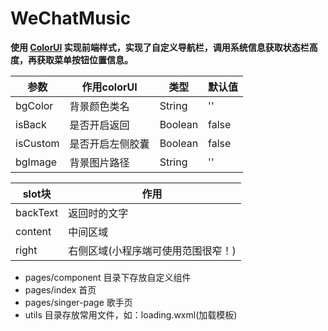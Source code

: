 # WeChatMusic
**使用 [ColorUI](https://github.com/weilanwl/ColorUI) 实现前端样式，实现了自定义导航栏，调用系统信息获取状态栏高度，再获取菜单按钮位置信息。**

| 参数     | 作用colorUI      | 类型    | 默认值 |
| -------- | ---------------- | ------- | ------ |
| bgColor  | 背景颜色类名     | String  | ''     |
| isBack   | 是否开启返回     | Boolean | false  |
| isCustom | 是否开启左侧胶囊 | Boolean | false  |
| bgImage  | 背景图片路径     | String  | ''     |

| slot块   | 作用                               |
| -------- | ---------------------------------- |
| backText | 返回时的文字                       |
| content  | 中间区域                           |
| right    | 右侧区域(小程序端可使用范围很窄！) |

* pages/component 目录下存放自定义组件
* pages/index 首页
* pages/singer-page 歌手页
* utils 目录存放常用文件，如：loading.wxml(加载模板)

